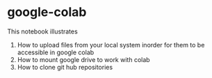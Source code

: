 # google-colab

This notebook illustrates 

1) How to upload files from your local system inorder for them to be accessible in google colab
2) How to mount google drive to work with colab
3) How to clone git hub repositories
